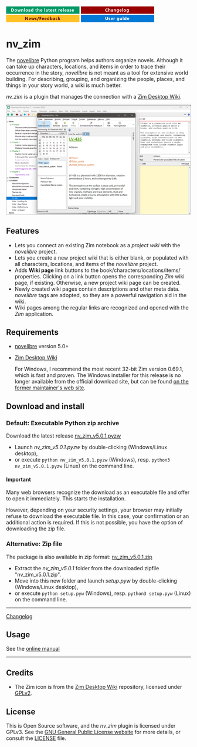 [![Download the latest release](docs/img/download-button.png)](https://github.com/peter88213/nv_zim/raw/main/dist/nv_zim_v5.0.1.pyzw)
[![Changelog](docs/img/changelog-button.png)](docs/changelog.md)
[![News/Feedback](docs/img/news-button.png)](https://github.com/peter88213/novelibre/discussions)
[![Online help](docs/img/help-button.png)](https://peter88213.github.io/nvhelp-en/nv_zim/)


# nv_zim

The [novelibre](https://github.com/peter88213/novelibre/) Python program helps authors organize novels.
Although it can take up characters, locations, and items in order to trace their occurrence in the story,
*novelibre* is not meant as a tool for extensive world building. 
For describing, grouping, and organizing the people, places, and things in your story world, a wiki is much better.

*nv_zim* is a plugin that manages the connection with a [Zim Desktop Wiki](https://zim-wiki.org/).

![Screenshot](docs/Screenshots/screen01.png)

## Features

- Lets you connect an existing Zim notebook as a *project wiki* with the *novelibre* project.
- Lets you create a new project wiki that is either blank, or populated with all
  characters, locations, and items of the *novelibre* project.
- Adds **Wiki page** link buttons to the book/characters/locations/items/ properties.
  Clicking on a link button opens the corresponding *Zim* wiki page, if existing. 
  Otherwise, a new project wiki page can be created. 
- Newly created wiki pages contain descriptions and other meta data. 
  *novelibre* tags are adopted, so they are a powerful navigation aid in the wiki.
- Wiki pages among the regular links are recognized and opened with the *Zim* application.

## Requirements

- [novelibre](https://github.com/peter88213/novelibre/) version 5.0+
- [Zim Desktop Wiki](https://zim-wiki.org/)

  For Windows, I recommend the most recent 32-bit Zim version 0.69.1, which is fast and proven. 
  The Windows installer for this release is no longer available from the official download site, 
  but can be found [on the former maintainer's web site](https://zim.glump.net/windows/). 

## Download and install

### Default: Executable Python zip archive

Download the latest release [nv_zim_v5.0.1.pyzw](https://github.com/peter88213/nv_zim/raw/main/dist/nv_zim_v5.0.1.pyzw)

- Launch *nv_zim_v5.0.1.pyzw* by double-clicking (Windows/Linux desktop),
- or execute `python nv_zim_v5.0.1.pyzw` (Windows), resp. `python3 nv_zim_v5.0.1.pyzw` (Linux) on the command line.

#### Important

Many web browsers recognize the download as an executable file and offer to open it immediately. 
This starts the installation.

However, depending on your security settings, your browser may 
initially  refuse  to download the executable file. 
In this case, your confirmation or an additional action is required. 
If this is not possible, you have the option of downloading 
the zip file. 


### Alternative: Zip file

The package is also available in zip format: [nv_zim_v5.0.1.zip](https://github.com/peter88213/nv_zim/raw/main/dist/nv_zim_v5.0.1.zip)

- Extract the *nv_zim_v5.0.1* folder from the downloaded zipfile "nv_zim_v5.0.1.zip".
- Move into this new folder and launch *setup.pyw* by double-clicking (Windows/Linux desktop), 
- or execute `python setup.pyw` (Windows), resp. `python3 setup.pyw` (Linux) on the command line.

---

[Changelog](docs/changelog.md)

## Usage

See the [online manual](https://peter88213.github.io/nvhelp-en/nv_zim/)

---

## Credits

- The Zim icon is from the [Zim Desktop Wiki](https://github.com/zim-desktop-wiki/zim-desktop-wiki) repository, 
  licensed under [GPLv2](https://www.gnu.org/licenses/gpl-2.0.en.html).

## License

This is Open Source software, and the *nv_zim* plugin is licensed under GPLv3. See the
[GNU General Public License website](https://www.gnu.org/licenses/gpl-3.0.en.html) for more
details, or consult the [LICENSE](https://github.com/peter88213/nv_zim/blob/main/LICENSE) file.
